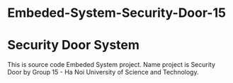 # Embeded-System-Security-Door-15  
# Security Door System  
This is source code Embeded System project. Name project is Security Door by Group 15 - Ha Noi University of Science and Technology.

